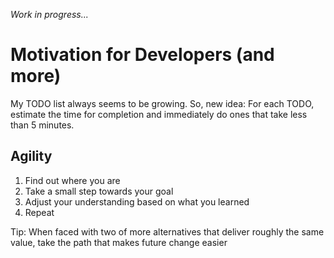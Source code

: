 _Work in progress..._

# Motivation for Developers (and more)

My TODO list always seems to be growing. So, new idea: For each TODO, estimate the time for completion and immediately do ones that take less than 5 minutes.


## Agility
1. Find out where you are
2. Take a small step towards your goal
3. Adjust your understanding based on what you learned
4. Repeat

Tip: When faced with two of more alternatives that deliver roughly the same value, take the path that makes future change easier
